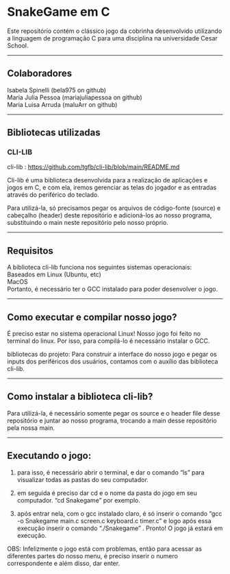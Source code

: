 # SnakeGame em C

Este repositório contém o clássico jogo da cobrinha desenvolvido utilizando a linguagem de 
programação C para uma disciplina na universidade Cesar School.


--------------------------------------------------------------------------------------------
 ## Colaboradores 

Isabela Spinelli  (bela975 on github) <br/>
Maria Julia Pessoa (mariajuliapessoa on github) <br/>
Maria Luisa Arruda (maluArr on github) 

-------------------------------------------------------------------------------------------
## Bibliotecas utilizadas
### CLI-LIB
cli-lib : https://github.com/tgfb/cli-lib/blob/main/README.md

Cli-lib é uma biblioteca desenvolvida para a realização de aplicações e jogos em C, e com ela,
iremos gerenciar as telas do jogador e as entradas através do periférico do teclado.

Para utilizá-la, só precisamos pegar os arquivos de código-fonte (source) e cabeçalho
(header) deste repositório e adicioná-los ao nosso programa, substituindo o main 
neste repositório pelo nosso próprio.

------------------------------------------------------------------------------------------
## Requisitos
A biblioteca cli-lib funciona nos seguintes sistemas operacionais: <br/>
      Baseados em Linux (Ubuntu, etc)<br/>
      MacOS<br/>
Portanto, é necessário ter o GCC instalado para poder desenvolver o jogo.

-------------------------------------------------------------------------------------------
## Como executar e compilar nosso jogo? 
É preciso estar no sistema operacional Linux!
Nosso jogo foi feito no terminal do linux. Por isso, para compilá-lo é necessário instalar
o GCC.

bibliotecas do projeto:
Para construir a interface do nosso jogo e pegar os inputs dos periféricos dos usuários, 
contamos  com o auxílio das biblioteca cli-lib.

-------------------------------------------------------------------------------------------
## Como instalar a biblioteca cli-lib?
Para utilizá-la, é necessário somente pegar os source e o header file desse repositório 
e juntar ao nosso programa, trocando a main desse repositório pela nossa main.

--------------------------------------------------------------------------------------------

## Executando o jogo:

1.  para isso, é necessário abrir o terminal, e dar o comando
“ls” para visualizar todas as pastas do seu computador. 

2. em seguida é preciso dar cd e o nome da pasta do jogo em  seu computador. “cd Snakegame” por exemplo.

3. após entrar nela, com o gcc instalado claro, é só inserir o comando “gcc -o Snakegame main.c screen.c keyboard.c timer.c” e logo após essa execução inserir o comando  “./Snakegame” .
Pronto! O jogo já estará em execução.

OBS: Infelizmente o jogo está com problemas, então para acessar as diferentes partes do nosso menu, é preciso inserir o numero correspondente e além disso, dar enter.
